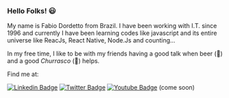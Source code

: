 ### Hello Folks! :smiley:

My name is Fabio Dordetto from Brazil. I have been working with I.T. since 1996 and currently I have been learning codes like javascript and its entire universe like ReacJs, React Native, Node.Js and counting...

In my free time, I like to be with my friends having a good talk when beer (:beer:) and a good *Churrasco* (:meat_on_bone:) helps.

Find me at:

[![Linkedin Badge](https://img.shields.io/badge/-LinkedIn-blue?style=flat-square&logo=Linkedin&logoColor=white&link=https://www.linkedin.com/in/dordetto)](https://www.linkedin.com/in/dordetto)
[![Twitter Badge](https://img.shields.io/badge/-Twitter-1ca0f1?style=flat-square&labelColor=1ca0f1&logo=twitter&logoColor=white&link=https://twitter.com/fabiodordetto)](https://twitter.com/fabiodordetto)
[![Youtube Badge](https://img.shields.io/badge/-Youtube-FF0000?style=flat-square&labelColor=FF0000&logo=youtube&logoColor=white&link=https://youtube.com/c/dordetto)](https://youtube.com/c/dordetto) (come soon)

<!--
**dordetto/dordetto** is a ✨ _special_ ✨ repository because its `README.md` (this file) appears on your GitHub profile.

Here are some ideas to get you started:

- 🔭 I’m currently working on ...
- 🌱 I’m currently learning ...
- 👯 I’m looking to collaborate on ...
- 🤔 I’m looking for help with ...
- 💬 Ask me about ...
- 📫 How to reach me: ...
- 😄 Pronouns: ...
- ⚡ Fun fact: ...
-->
